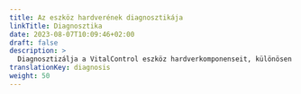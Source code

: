```yaml
---
title: Az eszköz hardverének diagnosztikája
linkTitle: Diagnosztika
date: 2023-08-07T10:09:46+02:00
draft: false
description: >
  Diagnosztizálja a VitalControl eszköz hardverkomponenseit, különösen az RFID szkennert.
translationKey: diagnosis
weight: 50
---
```

